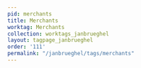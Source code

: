 ```yaml
---
pid: merchants
title: Merchants
worktag: Merchants
collection: worktags_janbrueghel
layout: tagpage_janbrueghel
order: '111'
permalink: "/janbrueghel/tags/merchants"
---
```

